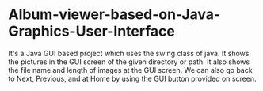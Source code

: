 # Album-viewer-based-on-Java-Graphics-User-Interface
It's a Java GUI based project which uses the swing class of java. It shows the pictures in the GUI screen of the given directory or path. It also shows the file name and length of images at the GUI screen. We can also go back to Next, Previous, and at Home by using the GUI button provided on screen.
